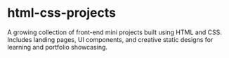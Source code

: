 # html-css-projects
A growing collection of front-end mini projects built using HTML and CSS. Includes landing pages, UI components, and creative static designs for learning and portfolio showcasing.
